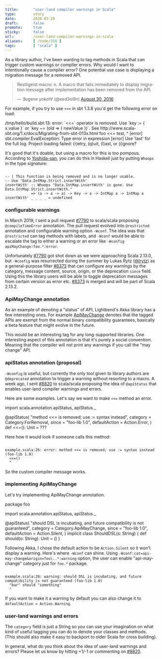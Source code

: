 ```yaml
---
title:       "user-land compiler warnings in Scala"
type:        story
date:        2020-03-29
draft:       false
promote:     true
sticky:      false
url:         /user-land-compiler-warnings-in-scala
aliases:     [ /node/318 ]
tags:        [ "scala" ]
---
```


  [1]: https://twitter.com/not_xuwei_k/status/1240354073297268737
  [7790]: https://github.com/scala/scala/pull/7790
  [8373]: https://github.com/scala/scala/pull/8373
  [8820]: https://github.com/scala/scala/pull/8820
  [ApiMayChange]: https://doc.akka.io/docs/akka/current/common/may-change.html

As a library author, I've been wanting to tag methods in Scala that can trigger custom warnings or compiler errors. Why would I want to intentionally cause a compiler error? One potential use case is displaying a migration message for a removed API.

<blockquote class="twitter-tweet"><p lang="en" dir="ltr">
Restligeist macro: n. A macro that fails immediately to display migration message after implementation has been removed from the API.</p>&mdash; ∃ugene yokot∀ (@eed3si9n) 
<a href="https://twitter.com/eed3si9n/status/770584274819055617?ref_src=twsrc%5Etfw">August 30, 2016</a>
</blockquote>

For example, if you try to use `<<=` in sbt 1.3.8 you'd get the following error on load:

<scala>
/tmp/hello/build.sbt:13: error: `<<=` operator is removed. Use `key := { x.value }` or `key ~= (old => { newValue })`.
See http://www.scala-sbt.org/1.x/docs/Migrating-from-sbt-013x.html
    foo <<= test,
        ^
[error] sbt.compiler.EvalException: Type error in expression
[error] Use 'last' for the full log.
Project loading failed: (r)etry, (q)uit, (l)ast, or (i)gnore?
</scala>

It's good that it's doable, but using a macro for this is too pompous. According to [Yoshida-san][1], you can do this in Haskell just by putting `Whoops` in the type signature:

<code>
-- | This function is being removed and is no longer usable.
-- Use 'Data.IntMap.Strict.insertWith'
insertWith' :: Whoops "Data.IntMap.insertWith' is gone. Use Data.IntMap.Strict.insertWith."
            => (a -> a -> a) -> Key -> a -> IntMap a -> IntMap a
insertWith' _ _ _ _ = undefined
</code>

### configurable warnings

In March 2019, I sent a pull request [#7790][7790] to scala/scala proposing `@compileTimeError` annotation. The pull request evolved into `@restricted` annotation and configurable warning option `-Wconf`. The idea was that `@restricted` can tag methods with labels, and `-Wconf` would be able to escalate the tag to either a warning or an error like `-Wconfig apiMayChange:foo.*:error`.

Unfortunately [#7790][7790] got shot down as we were approaching Scala 2.13.0, but `-Wconfig` was resurrected during the summer by Lukas Rytz ([@lrytz](https://twitter.com/lrytz)) as a general-purpose filter [#8373][8373] that can configure any warnings by the category, message content, source, origin, or the deprecation `since` field. Using this the library users will be able to toggle deprecation messages from certain version as error etc. [#8373][8373] is merged and will be part of Scala 2.13.2.

### ApiMayChange annotation

As an example of denoting a "status" of API, Lightbend's Akka library has a few interesting ones. For example [ApiMayChange][ApiMayChange] denotes that the tagged APIs are exempt from the normal binary compatibility guarantees, basically a beta feature that might evolve in the future.

This would be an interesting tag for any long-supported libraries. One interesting aspect of this annotation is that it's purely a social convention. Meaning that the compiler will not print any warnings if you call the "may change" API.

### apiStatus annotation (proposal)

`-Wconfig` is useful, but currently the only tool given to library authors are `@deprecated` annotation to trigger a warning without resorting to a macro. A week ago, I sent [#8820][8820] to scala/scala proposing the idea of `@apiStatus` that enables user-land compiler warnings and errors.

Here are some examples. Let's say we want to make `<<=` method an error.

<scala>
import scala.annotation.apiStatus, apiStatus._

@apiStatus(
  "method <<= is removed; use := syntax instead",
  category = Category.ForRemoval,
  since = "foo-lib 1.0",
  defaultAction = Action.Error,
)
def <<=(): Unit = ???
</scala>

Here how it would look if someone calls this method:

<code>
example.scala:26: error: method <<= is removed; use := syntax instead (foo-lib 1.0)
  <<=()
  ^
</code>

So the custom compiler message works.

### implementing ApiMayChange

Let's try implementing ApiMayChange annotation.

<scala>
package foo

import scala.annotation.apiStatus, apiStatus._

@apiStatus(
  "should DSL is incubating, and future compatibility is not guaranteed",
  category = Category.ApiMayChange,
  since = "foo-lib 1.0",
  defaultAction = Action.Silent,
)
implicit class ShouldDSL(s: String) {
  def should(o: String): Unit = ()
}
</scala>

Following Akka, I chose the default action to be `Action.Silent` so it won't display a warning. Here's where `-Wconf` can shine. Using `-Wconf:cat=api-may-change&origin=foo\..*:warning` option, the user can enable "api-may-change" category just for `foo.*` package.

<code>
example.scala:28: warning: should DSL is incubating, and future compatibility is not guaranteed (foo-lib 1.0)
  "bar" should "something"
  ^
</code>

If you want to make it a warning by default you can also change it to `defaultAction = Action.Warning`.

### user-land warnings and errors

The `category` field is just a String so you can use your imagination on what kind of useful tagging you can do to denote your classes and methods. (This should also make it easy to backport to older Scala for cross building).

In general, what do you think about the idea of user-land warnings and errors? Please let us know by hitting +1/-1 or commenting on [#8820][8820].
